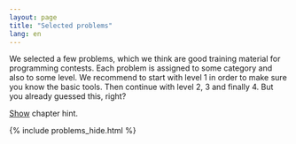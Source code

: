 ```yaml
---
layout: page
title: "Selected problems"
lang: en
---
```


We selected a few problems, which we think are good training material for programming contests.  Each problem is assigned to some category and also to some level.  We recommend to start with level 1 in order to make sure you know the basic tools. Then continue with level 2, 3 and finally 4.  But you already guessed this, right?

[Show](/problems/show) chapter hint.

<script src="/problems/sorttable.js"></script>

<style>
/* Sortable tables */
table.sortable thead {
    background-color:#eee;
    color:#666666;
    font-weight: bold;
    cursor: default;
}
tr:nth-child(odd)		{ background-color:#eee; }
tr:nth-child(even)		{ background-color:#fff; }
</style>

{% include problems_hide.html %}